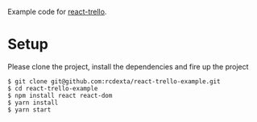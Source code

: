 Example code for [react-trello](https://github.com/rcdexta/react-trello).

# Setup

Please clone the project, install the dependencies and fire up the project

```
$ git clone git@github.com:rcdexta/react-trello-example.git
$ cd react-trello-example
$ npm install react react-dom
$ yarn install
$ yarn start
```
